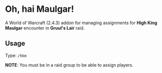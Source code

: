 # Oh, hai Maulgar!

A World of Warcraft (2.4.3) addon for managing assignments
for **High King Maulgar** encounter in **Gruul's Lair** raid.

## Usage

Type: `/hkm`

**NOTE**: You must be in a raid group to be able to assign players.
